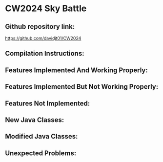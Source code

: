 # CW2024 Sky Battle

## Github repository link:
https://github.com/davidjt01/CW2024

## Compilation Instructions:

## Features Implemented And Working Properly:

## Features Implemented But Not Working Properly:

## Features Not Implemented:

## New Java Classes:

## Modified Java Classes:

## Unexpected Problems: